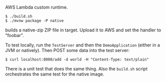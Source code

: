 AWS Lambda custom runtime.

```
$ ./build.sh
$ ./mvnw package -P native
```
 
builds a native-zip ZIP file in target. Upload it to AWS and set the handler to "foobar".

To test locally, run the `TestServer` and then the `DemoApplication` (either in a JVM or natively). Then POST some data into the test server:

```
$ curl localhost:8000/add -d world -H "Content-Type: text/plain"
```

There is a unit test that does the same thing. Also the `build.sh` script orchestrates the same test for the native image.
